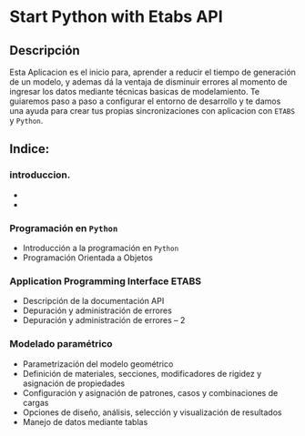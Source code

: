 # Start Python with Etabs API

## Descripción
Esta Aplicacion es el inicio para, aprender a reducir el tiempo de generación de un 
modelo, y ademas dá la ventaja de disminuir errores al momento de ingresar los 
datos mediante técnicas basicas de modelamiento. Te guiaremos paso a paso a 
configurar el entorno de desarrollo y te damos una ayuda para crear tus 
propias sincronizaciones con aplicacion con `ETABS` y `Python`.

## Indice:
### introduccion.
*
*
### Programación en `Python`

* Introducción a la programación en `Python`
* Programación Orientada a Objetos

### Application Programming Interface ETABS

* Descripción de la documentación API
* Depuración y administración de errores 
* Depuración y administración de errores – 2

### Modelado paramétrico

* Parametrización del modelo geométrico
* Definición de materiales, secciones, modificadores de rigidez y asignación de propiedades
* Configuración y asignación de patrones, casos y combinaciones de cargas
* Opciones de diseño, análisis, selección y visualización de resultados
* Manejo de datos mediante tablas